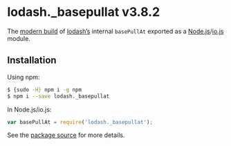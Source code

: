 # lodash._basepullat v3.8.2

The [modern build](https://github.com/lodash/lodash/wiki/Build-Differences) of [lodash’s](https://lodash.com/) internal `basePullAt` exported as a [Node.js](http://nodejs.org/)/[io.js](https://iojs.org/) module.

## Installation

Using npm:

```bash
$ {sudo -H} npm i -g npm
$ npm i --save lodash._basepullat
```

In Node.js/io.js:

```js
var basePullAt = require('lodash._basepullat');
```

See the [package source](https://github.com/lodash/lodash/blob/3.8.2-npm-packages/lodash._basepullat) for more details.
